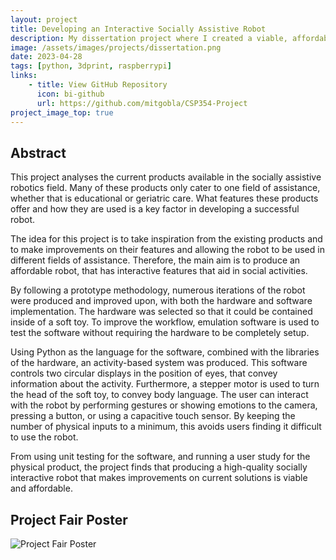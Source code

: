 ```yaml
---
layout: project
title: Developing an Interactive Socially Assistive Robot
description: My dissertation project where I created a viable, affordable robot using Python software and a Raspberry Pi.
image: /assets/images/projects/dissertation.png
date: 2023-04-28
tags: [python, 3dprint, raspberrypi]
links:
    - title: View GitHub Repository
      icon: bi-github
      url: https://github.com/mitgobla/CSP354-Project
project_image_top: true
---
```


## Abstract

This project analyses the current products available in the socially assistive robotics field. Many of these products only cater to one field of assistance, whether that is educational or geriatric care. What features these products offer and how they are used is a key factor in developing a successful robot.

The idea for this project is to take inspiration from the existing products and to make improvements on their features and allowing the robot to be used in different fields of assistance. Therefore, the main aim is to produce an affordable robot, that has interactive features that aid in social activities.

By following a prototype methodology, numerous iterations of the robot were produced and improved upon, with both the hardware and software implementation. The hardware was selected so that it could be contained inside of a soft toy. To improve the workflow, emulation software is used to test the software without requiring the hardware to be completely setup.

Using Python as the language for the software, combined with the libraries of the hardware, an activity-based system was produced. This software controls two circular displays in the position of eyes, that convey information about the activity. Furthermore, a stepper motor is used to turn the head of the soft toy, to convey body language. The user can interact with the robot by performing gestures or showing emotions to the camera, pressing a button, or using a capacitive touch sensor. By keeping the number of physical inputs to a minimum, this avoids users finding it difficult to use the robot.

From using unit testing for the software, and running a user study for the physical product, the project finds that producing a high-quality socially interactive robot that makes improvements
on current solutions is viable and affordable.

## Project Fair Poster

![Project Fair Poster](/assets/images/projects/dissertation/poster.png)
